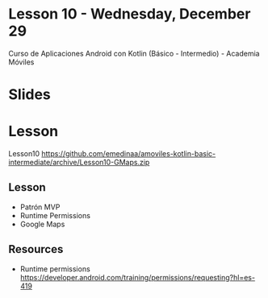 # Lesson 10 - Wednesday, December 29

Curso de Aplicaciones Android con Kotlin (Básico - Intermedio) - Academia Móviles

# Slides


# Lesson

Lesson10 https://github.com/emedinaa/amoviles-kotlin-basic-intermediate/archive/Lesson10-GMaps.zip

## Lesson

-  Patrón MVP
-  Runtime Permissions
-  Google Maps

## Resources 

- Runtime permissions https://developer.android.com/training/permissions/requesting?hl=es-419




